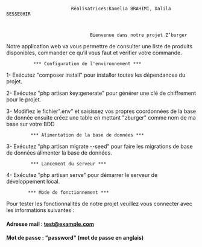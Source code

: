                             Réalisatrices:Kamelia BRAHIMI, Dalila BESSEGHIR



                                   Bienvenue dans notre projet Z’burger 



Notre application web va vous permettre de consulter une liste de produits disponibles, commander ce qu’il vous faut et vérifier votre commande.


              *** Configuration de l'environnement ***

1- Exécutez "composer install" pour installer toutes les dépendances du projet.

2- Exécutez "php artisan key:generate" pour générer une clé de chiffrement pour le projet.

3- Modifiez le fichier".env" et saisissez vos propres coordonnées de la base de donnée ensuite créez une table en mettant "zburger" comme nom de ma base sur votre BDD


             *** Alimentation de la base de données ***

3- Exécutez "php artisan migrate --seed" pour faire les migrations de base de données alimenter la base de données.


             *** Lancement du serveur ***

4- Exécutez "php artisan serve" pour démarrer le serveur de développement local.

            *** Mode de fonctionnement ***

Pour tester les fonctionnalités de notre projet veuillez vous connecter avec les informations suivantes :                          
#### Adresse mail : test@example.com
#### Mot de passe : "password" (mot de passe en anglais) 

